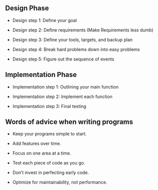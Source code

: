 ## Design Phase
- Design step 1: Define your goal

- Design step 2: Define requirements (Make Requirements less dumb)

- Design step 3: Define your tools, targets, and backup plan

- Design step 4: Break hard problems down into easy problems

- Design step 5: Figure out the sequence of events


## Implementation Phase
- Implementation step 1: Outlining your main function

- Implementation step 2: Implement each function

- Implementation step 3: Final testing


## Words of advice when writing programs
- Keep your programs simple to start.

- Add features over time.

- Focus on one area at a time. 

- Test each piece of code as you go.

- Don’t invest in perfecting early code.

- Optimize for maintainability, not performance.
